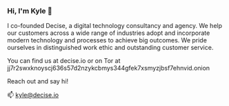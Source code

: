 ### Hi, I'm Kyle 👋

<!--
**kylepott/kylepott** is a ✨ _special_ ✨ repository because its `README.md` (this file) appears on your GitHub profile.

Here are some ideas to get you started:
-->

I co-founded Decise, a digital technology consultancy and agency. We help our customers across a wide range of industries adopt and incorporate modern technology and processes to achieve big outcomes. We pride ourselves in distinguished work ethic and outstanding customer service.

You can find us at decise.io or on Tor at jj7r2swxknoyscj636s57d2nzykcbmys344gfek7xsmyzjbsf7ehnvid.onion

Reach out and say hi!

📫 kyle@decise.io
